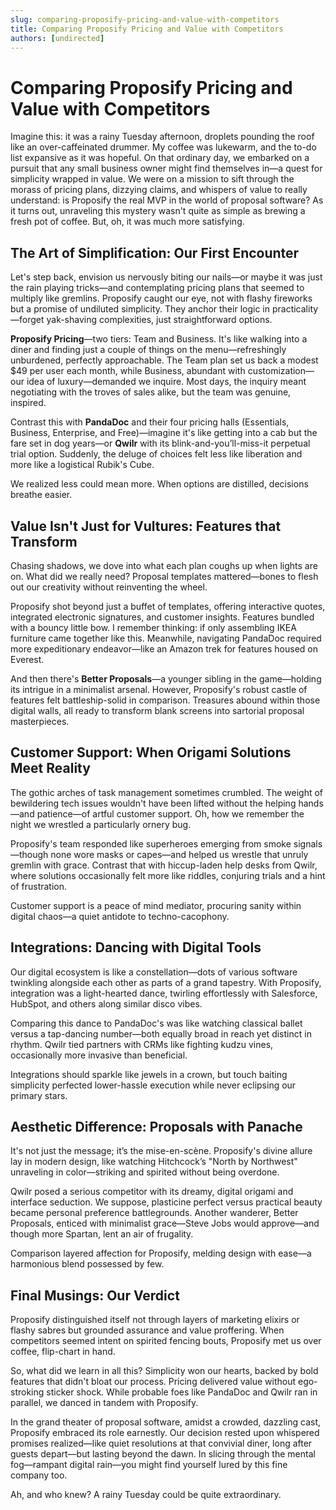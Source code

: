 ```yaml
---
slug: comparing-proposify-pricing-and-value-with-competitors
title: Comparing Proposify Pricing and Value with Competitors
authors: [undirected]
---
```



# Comparing Proposify Pricing and Value with Competitors

Imagine this: it was a rainy Tuesday afternoon, droplets pounding the roof like an over-caffeinated drummer. My coffee was lukewarm, and the to-do list expansive as it was hopeful. On that ordinary day, we embarked on a pursuit that any small business owner might find themselves in—a quest for simplicity wrapped in value. We were on a mission to sift through the morass of pricing plans, dizzying claims, and whispers of value to really understand: is Proposify the real MVP in the world of proposal software? As it turns out, unraveling this mystery wasn't quite as simple as brewing a fresh pot of coffee. But, oh, it was much more satisfying.

## The Art of Simplification: Our First Encounter

Let's step back, envision us nervously biting our nails—or maybe it was just the rain playing tricks—and contemplating pricing plans that seemed to multiply like gremlins. Proposify caught our eye, not with flashy fireworks but a promise of undiluted simplicity. They anchor their logic in practicality—forget yak-shaving complexities, just straightforward options.

**Proposify Pricing**—two tiers: Team and Business. It's like walking into a diner and finding just a couple of things on the menu—refreshingly unburdened, perfectly approachable. The Team plan set us back a modest $49 per user each month, while Business, abundant with customization—our idea of luxury—demanded we inquire. Most days, the inquiry meant negotiating with the troves of sales alike, but the team was genuine, inspired.

Contrast this with **PandaDoc** and their four pricing halls (Essentials, Business, Enterprise, and Free)—imagine it's like getting into a cab but the fare set in dog years—or **Qwilr** with its blink-and-you’ll-miss-it perpetual trial option. Suddenly, the deluge of choices felt less like liberation and more like a logistical Rubik's Cube.

We realized less could mean more. When options are distilled, decisions breathe easier.

## Value Isn't Just for Vultures: Features that Transform

Chasing shadows, we dove into what each plan coughs up when lights are on. What did we really need? Proposal templates mattered—bones to flesh out our creativity without reinventing the wheel.

Proposify shot beyond just a buffet of templates, offering interactive quotes, integrated electronic signatures, and customer insights. Features bundled with a bouncy little bow. I remember thinking: if only assembling IKEA furniture came together like this. Meanwhile, navigating PandaDoc required more expeditionary endeavor—like an Amazon trek for features housed on Everest.

And then there's **Better Proposals**—a younger sibling in the game—holding its intrigue in a minimalist arsenal. However, Proposify's robust castle of features felt battleship-solid in comparison. Treasures abound within those digital walls, all ready to transform blank screens into sartorial proposal masterpieces.

## Customer Support: When Origami Solutions Meet Reality

The gothic arches of task management sometimes crumbled. The weight of bewildering tech issues wouldn't have been lifted without the helping hands—and patience—of artful customer support. Oh, how we remember the night we wrestled a particularly ornery bug.

Proposify's team responded like superheroes emerging from smoke signals—though none wore masks or capes—and helped us wrestle that unruly gremlin with grace. Contrast that with hiccup-laden help desks from Qwilr, where solutions occasionally felt more like riddles, conjuring trials and a hint of frustration.

Customer support is a peace of mind mediator, procuring sanity within digital chaos—a quiet antidote to techno-cacophony.

## Integrations: Dancing with Digital Tools

Our digital ecosystem is like a constellation—dots of various software twinkling alongside each other as parts of a grand tapestry. With Proposify, integration was a light-hearted dance, twirling effortlessly with Salesforce, HubSpot, and others along similar disco vibes.

Comparing this dance to PandaDoc's was like watching classical ballet versus a tap-dancing number—both equally broad in reach yet distinct in rhythm. Qwilr tied partners with CRMs like fighting kudzu vines, occasionally more invasive than beneficial.

Integrations should sparkle like jewels in a crown, but touch baiting simplicity perfected lower-hassle execution while never eclipsing our primary stars.

## Aesthetic Difference: Proposals with Panache

It's not just the message; it’s the mise-en-scène. Proposify's divine allure lay in modern design, like watching Hitchcock’s "North by Northwest" unraveling in color—striking and spirited without being overdone.

Qwilr posed a serious competitor with its dreamy, digital origami and interface seduction. We suppose, plasticine perfect versus practical beauty became personal preference battlegrounds. Another wanderer, Better Proposals, enticed with minimalist grace—Steve Jobs would approve—and though more Spartan, lent an air of frugality.

Comparison layered affection for Proposify, melding design with ease—a harmonious blend possessed by few.

## Final Musings: Our Verdict

Proposify distinguished itself not through layers of marketing elixirs or flashy sabres but grounded assurance and value proffering. When competitors seemed intent on spirited fencing bouts, Proposify met us over coffee, flip-chart in hand.

So, what did we learn in all this? Simplicity won our hearts, backed by bold features that didn't bloat our process. Pricing delivered value without ego-stroking sticker shock. While probable foes like PandaDoc and Qwilr ran in parallel, we danced in tandem with Proposify.

In the grand theater of proposal software, amidst a crowded, dazzling cast, Proposify embraced its role earnestly. Our decision rested upon whispered promises realized—like quiet resolutions at that convivial diner, long after guests depart—but lasting beyond the dawn. In slicing through the mental fog—rampant digital rain—you might find yourself lured by this fine company too.

Ah, and who knew? A rainy Tuesday could be quite extraordinary.